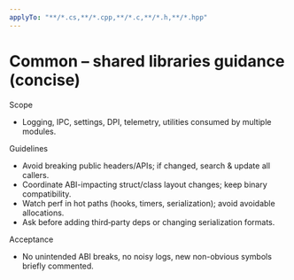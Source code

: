 ```yaml
---
applyTo: "**/*.cs,**/*.cpp,**/*.c,**/*.h,**/*.hpp"
---
```

# Common – shared libraries guidance (concise)

Scope
- Logging, IPC, settings, DPI, telemetry, utilities consumed by multiple modules.

Guidelines
- Avoid breaking public headers/APIs; if changed, search & update all callers.
- Coordinate ABI-impacting struct/class layout changes; keep binary compatibility.
- Watch perf in hot paths (hooks, timers, serialization); avoid avoidable allocations.
- Ask before adding third‑party deps or changing serialization formats.

Acceptance
- No unintended ABI breaks, no noisy logs, new non-obvious symbols briefly commented.